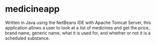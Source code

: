 # medicineapp
Written in Java using the NetBeans IDE with Apache Tomcat Server, this application allows a user to look at a list of medicines and get the price, brand name, generic name, what it is used for, and whether or not it is a scheduled substance.
